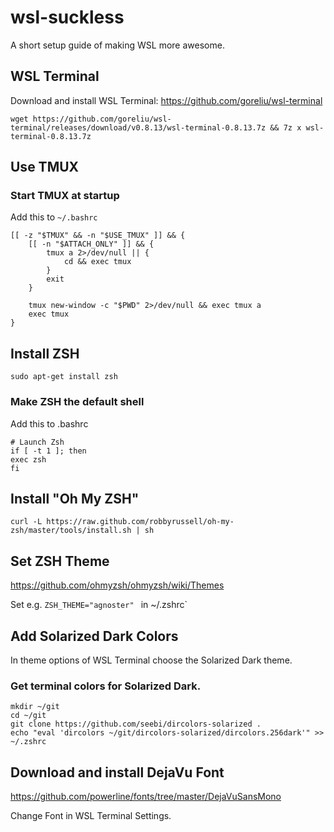# wsl-suckless

A short setup guide of making WSL more awesome. 

## WSL Terminal
Download and install WSL Terminal: https://github.com/goreliu/wsl-terminal

```
wget https://github.com/goreliu/wsl-terminal/releases/download/v0.8.13/wsl-terminal-0.8.13.7z && 7z x wsl-terminal-0.8.13.7z
```

## Use TMUX

### Start TMUX at startup
Add this to `~/.bashrc`

```
[[ -z "$TMUX" && -n "$USE_TMUX" ]] && {
    [[ -n "$ATTACH_ONLY" ]] && {
        tmux a 2>/dev/null || {
            cd && exec tmux
        }
        exit
    }

    tmux new-window -c "$PWD" 2>/dev/null && exec tmux a
    exec tmux
}
```

## Install ZSH
```
sudo apt-get install zsh
```

### Make ZSH the default shell
Add this to .bashrc
```
# Launch Zsh
if [ -t 1 ]; then
exec zsh
fi
```

## Install "Oh My ZSH"
```
curl -L https://raw.github.com/robbyrussell/oh-my-zsh/master/tools/install.sh | sh
```

## Set ZSH Theme
https://github.com/ohmyzsh/ohmyzsh/wiki/Themes

Set e.g. `ZSH_THEME="agnoster" ` in ~/.zshrc`

## Add Solarized Dark Colors
In theme options of WSL Terminal choose the Solarized Dark theme.

### Get terminal colors for Solarized Dark.
```
mkdir ~/git
cd ~/git
git clone https://github.com/seebi/dircolors-solarized .
echo "eval 'dircolors ~/git/dircolors-solarized/dircolors.256dark'" >> ~/.zshrc
```
## Download and install DejaVu Font

https://github.com/powerline/fonts/tree/master/DejaVuSansMono

Change Font in WSL Terminal Settings.
